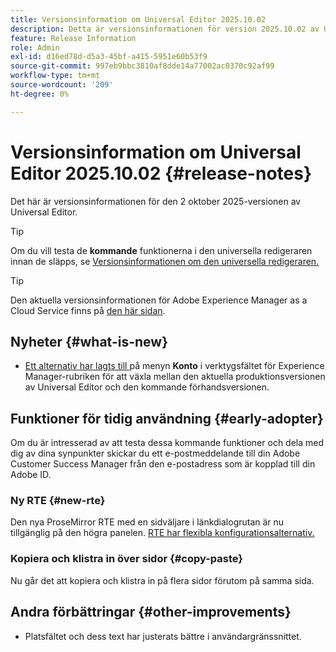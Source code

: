 ```yaml
---
title: Versionsinformation om Universal Editor 2025.10.02
description: Detta är versionsinformationen för version 2025.10.02 av Universal Editor.
feature: Release Information
role: Admin
exl-id: d16ed78d-d5a3-45bf-a415-5951e60b53f9
source-git-commit: 997eb9bbc3810af8dde14a77002ac0370c92af99
workflow-type: tm+mt
source-wordcount: '209'
ht-degree: 0%

---
```



# Versionsinformation om Universal Editor 2025.10.02 {#release-notes}

Det här är versionsinformationen för den 2 oktober 2025-versionen av Universal Editor.

>[!TIP]
>
>Om du vill testa de **kommande** funktionerna i den universella redigeraren innan de släpps, se [Versionsinformationen om den universella redigeraren.](/help/release-notes/universal-editor/preview.md)

>[!TIP]
>
>Den aktuella versionsinformationen för Adobe Experience Manager as a Cloud Service finns på [den här sidan](/help/release-notes/release-notes-cloud/release-notes-current.md).

## Nyheter {#what-is-new}

* [Ett alternativ har lagts till ](/help/sites-cloud/authoring/universal-editor/navigation.md#user-properties) på menyn **Konto** i verktygsfältet för Experience Manager-rubriken för att växla mellan den aktuella produktionsversionen av Universal Editor och den kommande förhandsversionen.

## Funktioner för tidig användning {#early-adopter}

Om du är intresserad av att testa dessa kommande funktioner och dela med dig av dina synpunkter skickar du ett e-postmeddelande till din Adobe Customer Success Manager från den e-postadress som är kopplad till din Adobe ID.

### Ny RTE {#new-rte}

Den nya ProseMirror RTE med en sidväljare i länkdialogrutan är nu tillgänglig på den högra panelen. [RTE har flexibla konfigurationsalternativ.](/help/implementing/universal-editor/configure-rte.md)

### Kopiera och klistra in över sidor {#copy-paste}

Nu går det att kopiera och klistra in på flera sidor förutom på samma sida.

## Andra förbättringar {#other-improvements}

* Platsfältet och dess text har justerats bättre i användargränssnittet.
